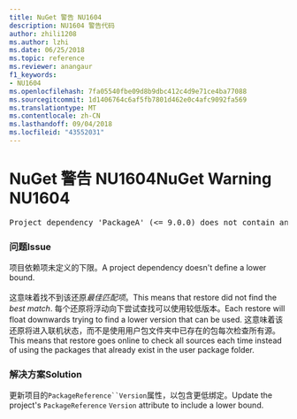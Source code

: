 ```yaml
---
title: NuGet 警告 NU1604
description: NU1604 警告代码
author: zhili1208
ms.author: lzhi
ms.date: 06/25/2018
ms.topic: reference
ms.reviewer: anangaur
f1_keywords:
- NU1604
ms.openlocfilehash: 7fa05540fbe09d8b9dbc412c4d9e71ce4ba77088
ms.sourcegitcommit: 1d1406764c6af5fb7801d462e0c4afc9092fa569
ms.translationtype: MT
ms.contentlocale: zh-CN
ms.lasthandoff: 09/04/2018
ms.locfileid: "43552031"
---
```

# <a name="nuget-warning-nu1604"></a><span data-ttu-id="4402e-103">NuGet 警告 NU1604</span><span class="sxs-lookup"><span data-stu-id="4402e-103">NuGet Warning NU1604</span></span>

<pre>Project dependency 'PackageA' (&lt;= 9.0.0) does not contain an inclusive lower bound. Include a lower bound in the dependency version to ensure consistent restore results.</pre>

### <a name="issue"></a><span data-ttu-id="4402e-104">问题</span><span class="sxs-lookup"><span data-stu-id="4402e-104">Issue</span></span>
<span data-ttu-id="4402e-105">项目依赖项未定义的下限。</span><span class="sxs-lookup"><span data-stu-id="4402e-105">A project dependency doesn't define a lower bound.</span></span><br/><br/><span data-ttu-id="4402e-106">这意味着找不到该还原*最佳匹配项*。</span><span class="sxs-lookup"><span data-stu-id="4402e-106">This means that restore did not find the *best match*.</span></span> <span data-ttu-id="4402e-107">每个还原将浮动向下尝试查找可以使用较低版本。</span><span class="sxs-lookup"><span data-stu-id="4402e-107">Each restore will float downwards trying to find a lower version that can be used.</span></span> <span data-ttu-id="4402e-108">这意味着该还原将进入联机状态，而不是使用用户包文件夹中已存在的包每次检查所有源。</span><span class="sxs-lookup"><span data-stu-id="4402e-108">This means that restore goes online to check all sources each time instead of using the packages that already exist in the user package folder.</span></span>

### <a name="solution"></a><span data-ttu-id="4402e-109">解决方案</span><span class="sxs-lookup"><span data-stu-id="4402e-109">Solution</span></span>
<span data-ttu-id="4402e-110">更新项目的`PackageReference``Version`属性，以包含更低绑定。</span><span class="sxs-lookup"><span data-stu-id="4402e-110">Update the project's `PackageReference` `Version` attribute to include a lower bound.</span></span>
